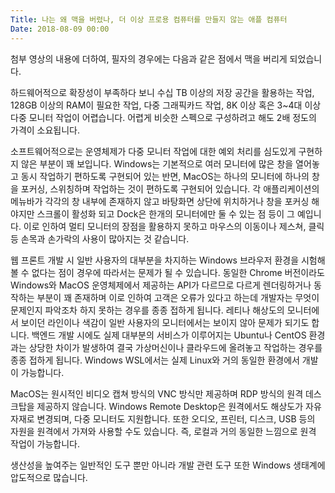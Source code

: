 ```yaml
---
Title: 나는 왜 맥을 버렸나, 더 이상 프로용 컴퓨터를 만들지 않는 애플 컴퓨터
Date: 2018-08-09 00:00
---
```


<youtube source="BkD5vpHM970"></youtube>

첨부 영상의 내용에 더하여, 필자의 경우에는 다음과 같은 점에서 맥을 버리게 되었습니다.

하드웨어적으로 확장성이 부족하다 보니 수십 TB 이상의 저장 공간을 활용하는 작업, 128GB 이상의 RAM이 필요한 작업, 다중 그래픽카드 작업, 8K 이상 혹은 3~4대 이상 다중 모니터 작업이 어렵습니다. 어렵게 비슷한 스펙으로 구성하려고 해도 2배 정도의 가격이 소요됩니다.

소프트웨어적으로는 운영체제가 다중 모니터 작업에 대한 예외 처리를 심도있게 구현하지 않은 부분이 꽤 보입니다. Windows는 기본적으로 여러 모니터에 많은 창을 열어놓고 동시 작업하기 편하도록 구현되어 있는 반면, MacOS는 하나의 모니터에 하나의 창을 포커싱, 스위칭하며 작업하는 것이 편하도록 구현되어 있습니다. 각 애플리케이션의 메뉴바가 각각의 창 내부에 존재하지 않고 바탕화면 상단에 위치하거나 창을 포커싱 해야지만 스크롤이 활성화 되고 Dock은 한개의 모니터에만 둘 수 있는 점 등이 그 예입니다. 이로 인하여 멀티 모니터의 장점을 활용하지 못하고 마우스의 이동이나 제스쳐, 클릭 등 손목과 손가락의 사용이 많아지는 것 같습니다.

웹 프론트 개발 시 일반 사용자의 대부분을 차지하는 Windows 브라우저 환경을 시험해볼 수 없다는 점이 경우에 따라서는 문제가 될 수 있습니다. 동일한 Chrome 버전이라도 Windows와 MacOS 운영체제에서 제공하는 API가 다르므로 다르게 렌더링하거나 동작하는 부분이 꽤 존재하며 이로 인하여 고객은 오류가 있다고 하는데 개발자는 무엇이 문제인지 파악조차 하지 못하는 경우를 종종 접하게 됩니다. 레티나 해상도의 모니터에서 보이던 라인이나 색감이 일반 사용자의 모니터에서는 보이지 않아 문제가 되기도 합니다. 백엔드 개발 시에도 실제 대부분의 서비스가 이루어지는 Ubuntu나 CentOS 환경과는 상당한 차이가 발생하여 결국 가상머신이나 클라우드에 올려놓고 작업하는 경우를 종종 접하게 됩니다. Windows WSL에서는 실제 Linux와 거의 동일한 환경에서 개발이 가능합니다.

MacOS는 원시적인 비디오 캡쳐 방식의 VNC 방식만 제공하며 RDP 방식의 원격 데스크탑을 제공하지 않습니다. Windows Remote Desktop은 원격에서도 해상도가 자유자재로 변경되며, 다중 모니터도 지원합니다. 또한 오디오, 프린터, 디스크, USB 등의 자원을 원격에서 가져와 사용할 수도 있습니다. 즉, 로컬과 거의 동일한 느낌으로 원격 작업이 가능합니다.

생산성을 높여주는 일반적인 도구 뿐만 아니라 개발 관련 도구 또한 Windows 생태계에 압도적으로 많습니다.
